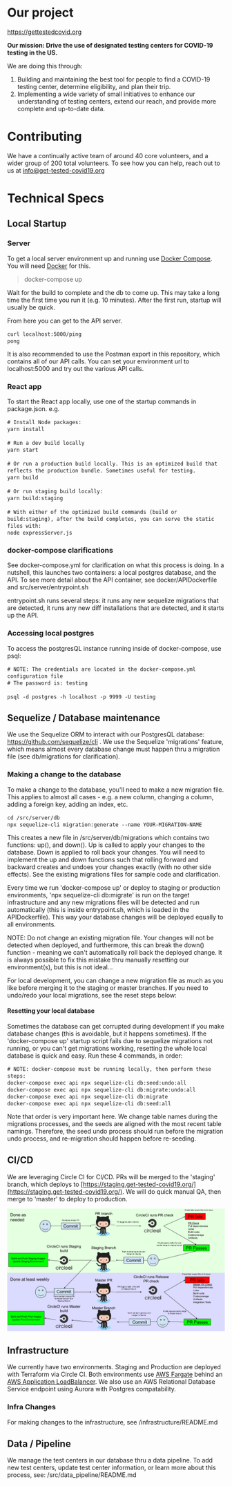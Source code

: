 # Our project
https://gettestedcovid.org 

**Our mission: Drive the use of designated testing centers for COVID-19 testing in the US.**

We are doing this through:

1. Building and maintaining the best tool for people to find a COVID-19 testing center, determine eligibility, and plan their trip.
2. Implementing a wide variety of small initiatives to enhance our understanding of testing centers, extend our reach, and provide more complete and up-to-date data.

# Contributing

We have a continually active team of around 40 core volunteers, and a wider group of 200 total volunteers. To see how you can help, reach out to us at info@get-tested-covid19.org

# Technical Specs

## Local Startup

### Server

To get a local server environment up and running use [Docker Compose](https://docs.docker.com/compose/install/). You will need [Docker](https://docs.docker.com/get-docker/) for this.

> docker-compose up

Wait for the build to complete and the db to come up. This may take a long time the first time you run it (e.g. 10 minutes). After the first run, startup will usually be quick.

From here you can get to the API server.

```
curl localhost:5000/ping
pong
```

It is also recommended to use the Postman export in this repository, which contains all of our API calls. You can set your environment url to localhost:5000 and try out the various API calls.

### React app

To start the React app locally, use one of the startup commands in package.json. e.g.

```
# Install Node packages:
yarn install

# Run a dev build locally
yarn start

# Or run a production build locally. This is an optimized build that reflects the production bundle. Sometimes useful for testing.
yarn build

# Or run staging build locally:
yarn build:staging

# With either of the optimized build commands (build or build:staging), after the build completes, you can serve the static files with:
node expressServer.js
```

### docker-compose clarifications

See docker-compose.yml for clarification on what this process is doing. In a nutshell, this launches two containers: a local postgres database, and the API. To see more detail about the API container, see docker/APIDockerfile and  src/server/entrypoint.sh

entrypoint.sh runs several steps: it runs any new sequelize migrations that are detected, it runs any new diff installations that are detected, and it starts up the API.

### Accessing local postgres

To access the postgresQL instance running inside of docker-compose, use psql:

```
# NOTE: The credentials are located in the docker-compose.yml configuration file
# The password is: testing

psql -d postgres -h localhost -p 9999 -U testing
```

## Sequelize / Database maintenance

We use the Sequelize ORM to interact with our PostgresQL database: https://github.com/sequelize/cli . We use the Sequelize 'migrations' feature, which means almost every database change must happen thru a migration file (see db/migrations for clarification).

### Making a change to the database

To make a change to the database, you'll need to make a new migration file. This applies to almost all cases - e.g. a new column, changing a column, adding a foreign key, adding an index, etc. 

```
cd /src/server/db
npx sequelize-cli migration:generate --name YOUR-MIGRATION-NAME
```
This creates a new file in /src/server/db/migrations which contains two functions: up(), and down(). Up is called to apply your changes to the database. Down is applied to roll back your changes. You will need to implement the up and down functions such that rolling forward and backward creates and undoes your changes exactly (with no other side effects). See the existing migrations files for sample code and clarification.

Every time we run 'docker-compose up' or deploy to staging or production environments, 'npx sequelize-cli db:migrate' is run on the target infrastructure and any new migrations files will be detected and run automatically (this is inside entrypoint.sh, which is loaded in the APIDockerfile). This way your database changes will be deployed equally to all environments.

NOTE: Do not change an existing migration file. Your changes will not be detected when deployed, and furthermore, this can break the down() function - meaning we can't automatically roll back the deployed change. It is always possible to fix this mistake thru manually resetting our environment(s), but this is not ideal... 

For local development, you can change a new migration file as much as you like before merging it to the staging or master branches. If you need to undo/redo your local migrations, see the reset steps below:

#### Resetting your local database

Sometimes the database can get corrupted during development if you make database changes (this is avoidable, but it happens sometimes). If the 'docker-compose up' startup script fails due to sequelize migrations not running, or you can't get migrations working, resetting the whole local database is quick and easy. Run these 4 commands, in order:

```
# NOTE: docker-compose must be running locally, then perform these steps:
docker-compose exec api npx sequelize-cli db:seed:undo:all
docker-compose exec api npx sequelize-cli db:migrate:undo:all
docker-compose exec api npx sequelize-cli db:migrate
docker-compose exec api npx sequelize-cli db:seed:all
```

Note that order is very important here. We change table names during the migrations processes, and the seeds are aligned with the most recent table namings. Therefore, the seed undo process should run before the migration undo process, and re-migration should happen before re-seeding.

## CI/CD

We are leveraging Circle CI for CI/CD. PRs will be merged to the 'staging' branch, which deploys to [https://staging.get-tested-covid19.org/](https://staging.get-tested-covid19.org/). We will do quick manual QA, then merge to 'master' to deploy to production.

![CI](./Documentation/images/gtcv19ci.svg)

## Infrastructure

We currently have two environments. Staging and Production are deployed with Terraform via Circle CI.  Both environments use [AWS Fargate](https://aws.amazon.com/fargate/) behind an [AWS Application LoadBalancer](https://docs.aws.amazon.com/elasticloadbalancing/latest/application/introduction.html). We also use an AWS Relational Database Service endpoint using Aurora with Postgres compatability.  

### Infra Changes

For making changes to the infrastructure, see /infrastructure/README.md

## Data / Pipeline

We manage the test centers in our database thru a data pipeline. To add new test centers, update test center information, or learn more about this process, see: /src/data_pipeline/README.md